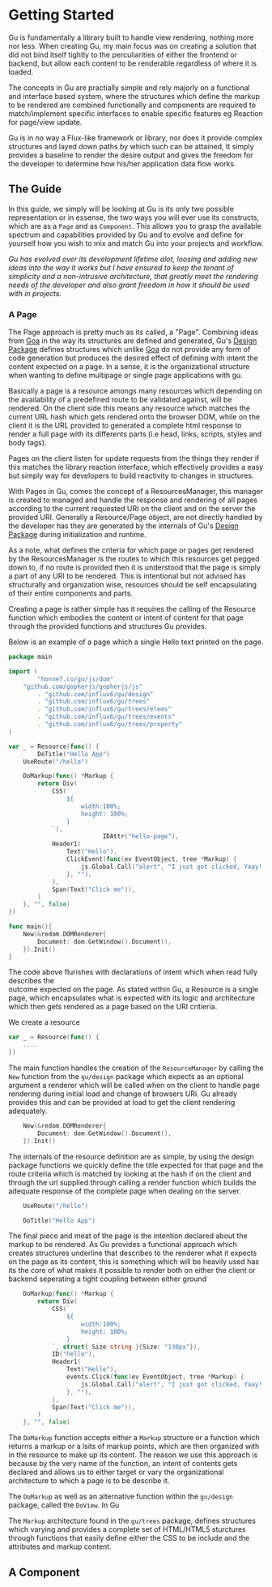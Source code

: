 # Getting Started 
Gu is fundamentally a library built to handle view rendering, nothing more nor less.
When creating Gu, my main focus was on creating a solution that did not bind itself 
tightly to the perculiarities of either the frontend or backend, but allow each content to 
be renderable regardless of where it is loaded. 

The concepts in Gu are practially simple and rely majorly on a functional and interface based system,
where the structures which define the markup to be rendered are combined functionally and components 
are required to match/implement specific interfaces to enable specific features eg Reaction for page/view update.

Gu is in no way a Flux-like framework or library, nor does it provide complex structures and 
layed down paths by which such can be attained, It simply provides a baseline to render the desire output and 
gives the freedom for the developer to determine how his/her application data flow  works.


## The Guide
In this guide, we simply will be looking at Gu is its only two possible representation 
or in essense, the two ways you will ever use its constructs, which are as a `Page` and as `Component`. 
This allows you to grasp the available spectrum and capabilities provided by Gu and 
to evolve and define for yourself how you wish to mix and match Gu into your projects and workflow.

*Gu has evolved over its development lifetime alot, loosing and adding new ideas into the way it works but 
I have ensured to keep the tenant of simplicity and a non-intrusive architecture, that greatly meet the rendering 
needs of the developer and also grant freedom in how it should be used with in projects.*

### A Page
The Page approach is pretty much as its called, a "Page".  Combining ideas from [Goa](https://goa.design/) in 
the way its structures are defined and generated, Gu's [Design Package](./designs) defines structures which 
unlike [Goa](https://goa.design/)  do not provide any form of code generation but produces the desired effect of defining with intent 
the content expected on a page. In a sense, it is the organizational structure when wanting to define multipage or 
single page applications with gu.

Basically a page is a resource amongs many resources which depending on the availability
of a predefined route to be validated against, will be rendered.  On the client side this means any resource which 
matches the current URL hash which gets rendered onto the browser DOM, while on the client it is the 
URL provided to generated a complete html response to render a full page 
with its differents parts (i.e head, links, scripts, styles and body tags).

Pages on the client listen for update requests from the things they render if this matches the library reaction interface, 
which effectively provides a easy but simply way  for developers to build reactivity to changes in structures.

With Pages in Gu, comes the concept of a ResourcesManager, this manager is created to managed and handle 
the response and rendering of all pages according to the current requested URI on the client and on the server
the provided URI. Generally a Resource/Page object, are not directly handled by the  developer has they are 
generated by the internals of  Gu's [Design Package](./designs) during initialization and runtime.  

As a note, what defines the criteria for which page or pages get rendered by the ResourcesManager is the routes 
to which this resources get pegged down to, if no route is provided then it is understood that the page is simply 
a part of any URI to be rendered. This is intentional but not advised has structurally and organization wise, resources 
should be self encapsulating of their entire components and parts.

Creating a page is rather simple has it requires the calling of the Resource function which embodies the 
content or intent of content for that page through the provided functions and structures Gu provides.

Below is an example of a page which a single Hello text printed on the page.

```go
package main

import (
        "honnef.co/go/js/dom"
	"github.com/gopherjs/gopherjs/js"
        . "github.com/influx6/gu/design"
        . "github.com/influx6/gu/trees"
        . "github.com/influx6/gu/trees/elems"
        . "github.com/influx6/gu/trees/events"
        . "github.com/influx6/gu/trees/property"
)

var _ = Resource(func() {
        DoTitle("Hello App")
	UseRoute("/hello")

	DoMarkup(func() *Markup {
		return Div(
			CSS(`
				${
					width:100%;
					height: 100%;
				}
			`),
                          IDAttr("hello-page"),
			Header1(
				Text("Hello"),
				ClickEvent(func(ev EventObject, tree *Markup) {
					js.Global.Call("alert", "I just got clicked, Yaay!!!")
				}, ""),
			),
			Span(Text("Click me")),
		)
	}, "", false)
})

func main(){
	New(&redom.DOMRenderer{
		Document: dom.GetWindow().Document(),
	}).Init()
}
```

The code above flurishes with  declarations of  intent which when read fully describes the  
outcome expected on the page. As stated within Gu, a Resource is a single page, which encapsulates
 what is expected with its logic and architecture which then gets rendered as a page based on the URI
 critieria.

We create a resource 
```go
var _ = Resource(func() {
    ....
})
```

The main function handles the creation of the `ResourceManager` by calling the `New`
function from the `gu/design` package which expects as an optional argument a 
renderer which will be called when on the client to handle page rendering during 
initial load and change of browsers URi. Gu already provides this and can be provided 
at load to get the client rendering adequately.

```go
	New(&redom.DOMRenderer{
		Document: dom.GetWindow().Document(),
	}).Init()
```

The internals of the resource definition are as simple, by using the design package 
functions we quickly define the title expected for that page and the route criteria 
which is matched by looking at the hash if on the client and through the url supplied 
through calling a render function which builds the adequate response of the complete 
page when dealing on the server.

```go
	UseRoute("/hello")

	DoTitle("Hello App")
```

The final piece and meat of the page is the intention declared about the markup to be 
rendered. As Gu provides a functional approach which creates structures underline 
that describes to the renderer what it expects on the page as its content, this is something
which will be heavily used has its the core of what makes it possible to render both 
on either the client or backend seperating a tight coupling between either ground

```go
	DoMarkup(func() *Markup {
		return Div(
			CSS(`
				${
					width:100%;
					height: 100%;
				}
			`, struct{ Size string }{Size: "130px"}),
			ID("hello"),
			Header1(
				Text("Hello"),
				events.Click(func(ev EventObject, tree *Markup) {
					js.Global.Call("alert", "I just got clicked, Yaay!!!")
				}, ""),
			),
			Span(Text("Click me")),
		)
	}, "", false)

```

The `DoMarkup` function accepts either a `Markup` structure or a function which 
returns a markup or a lsits of markup points, which are then organized with in 
the resource to make up its content. The reason we use this approach is because 
by the very name of the function, an intent of contents gets declared and allows 
us to either target or vary the organizational architecture to which a page is to 
be describe it.

The `DoMarkup` as well as an alternative function within the `gu/design` package,
called the `DoView`. In Gu

The `Markup` architecture found in the `gu/trees` package, defines structures which
varying and provides a complete set of HTML/HTML5 sturctures through functions 
that easily define either the CSS to be include and the attributes and markup content.

## A Component